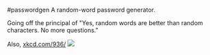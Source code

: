 #passwordgen
A random-word password generator.

Going off the principal of "Yes, random words are better than random
characters. No more questions."

Also, [xkcd.com/936/](xkcd.com/936/)
![](https://imgs.xkcd.com/comics/password_strength.png)

